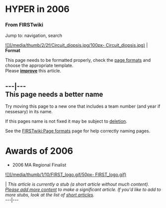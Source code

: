 # HYPER in 2006

### From FIRSTwiki

Jump to: navigation, search

[![](/media/thumb/2/2f/Circuit_diopsis.jpg/100px-
Circuit_diopsis.jpg)](/index.php/Image:Circuit_diopsis.jpg "" ) |  **Format**  

This page needs to be formatted properly, check the [page
formats](/index.php/FIRSTwiki:Page_formats "FIRSTwiki:Page formats" ) and
choose the appropriate template.  
Please
**[improve](http://www.firstwiki.net/index.php?title=HYPER_in_2006&action=edit
"http://www.firstwiki.net/index.php?title=HYPER_in_2006&action=edit" )** this
article.  
  
---|---  
This page needs a better name  
---  
Try moving this page to a new one that includes a team number (and year if
nessesary) in its name.

If this pages name is not fixed it may be subject to
[deletion](/index.php/Category:Candidates_for_speedy_deletion
"Category:Candidates for speedy deletion" ).  
  
See the [FIRSTwiki:Page formats](/index.php/FIRSTwiki:Page_formats
"FIRSTwiki:Page formats" ) page for help correctly naming pages.  
  
  


# Awards of 2006

  * 2006 MA Regional Finalist 

[![](/media/thumb/1/10/FIRST_logo.gif/50px-
FIRST_logo.gif)](/index.php/Image:FIRST_logo.gif "" )

|  _This article is currently a stub (a short article without much content).
[Please add more
content](http://www.firstwiki.net/index.php?title=HYPER_in_2006&action=edit
"http://www.firstwiki.net/index.php?title=HYPER_in_2006&action=edit" ) to make
a significant article. If you'd like to add to more stubs, look at the list of
[short articles](/index.php/Special:Shortpages "Special:Shortpages" )._  
---|---  
  
